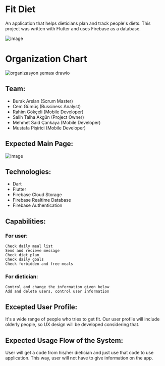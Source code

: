 # Fit Diet
An application that helps dieticians plan and track people's diets. This project was written with Flutter and uses Firebase as a database.

![image](https://user-images.githubusercontent.com/47334156/142261773-cee6a633-3287-4527-b938-3cc43d30bd4e.png)

# Organization Chart

![organizasyon şeması drawio](https://user-images.githubusercontent.com/86367768/147367100-ff7b505c-96fa-4016-b0b5-72e6991260ed.png)

## Team:
* Burak Arslan (Scrum Master)
* Cem Gümüş (Bussiness Analyst)
* Rahim Gökçeli (Mobile Developer)
* Salih Talha Akgün (Project Owner)
* Mehmet Said Çankaya (Mobile Developer)
* Mustafa Pişirici (Mobile Developer)

## Expected Main Page:
![image](https://user-images.githubusercontent.com/47334156/139575315-3715f817-9582-449c-8880-cd34abb48dbb.png)

## Technologies:
* Dart
* Flutter
* Firebase Cloud Storage
* Firebase Realtime Database
* Firebase Authentication

## Capabilities:

  ### For user:
    Check daily meal list
    Send and recieve message
    Check diet plan
    Check daily goals
    Check forbidden and free meals

  ### For dietician:
    Control and change the information given below
    Add and delete users, control user information

## Excepted User Profile:
  It's a wide range of people who tries to get fit. Our user profile will include olderly people, so UX design will be developed considering that.

## Expected Usage Flow of the System:
  User will get a code from his/her dietician and just use that code to use application. This way, user will not have to give information on the app.

